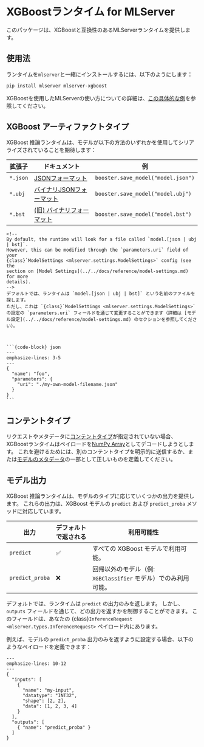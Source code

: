 <!--
# XGBoost runtime for MLServer

This package provides a MLServer runtime compatible with XGBoost.
-->

# XGBoostランタイム for MLServer

このパッケージは、XGBoostと互換性のあるMLServerランタイムを提供します。

<!--
## Usage

You can install the runtime, alongside `mlserver`, as:
-->

## 使用法

ランタイムを`mlserver`と一緒にインストールするには、以下のようにします：

```bash
pip install mlserver mlserver-xgboost
```

<!--
For further information on how to use MLServer with XGBoost, you can check out
this [worked out example](../../docs/examples/xgboost/README.md).

## XGBoost Artifact Type

The XGBoost inference runtime will expect that your model is serialised via one
of the following methods:

| Extension | Docs                                                                                                                 | Example                            |
| --------- | -------------------------------------------------------------------------------------------------------------------- | ---------------------------------- |
| `*.json`  | [JSON Format](https://xgboost.readthedocs.io/en/stable/tutorials/saving_model.html#introduction-to-model-io)         | `booster.save_model("model.json")` |
| `*.ubj`   | [Binary JSON Format](https://xgboost.readthedocs.io/en/stable/tutorials/saving_model.html#introduction-to-model-io)  | `booster.save_model("model.ubj")`  |
| `*.bst`   | [(Old) Binary Format](https://xgboost.readthedocs.io/en/stable/tutorials/saving_model.html#introduction-to-model-io) | `booster.save_model("model.bst")`  |
-->

XGBoostを使用したMLServerの使い方についての詳細は、[この具体的な例](../../docs/examples/xgboost/README.md)を参照してください。

## XGBoost アーティファクトタイプ

XGBoost 推論ランタイムは、モデルが以下の方法のいずれかを使用してシリアライズされていることを期待します：

| 拡張子    | ドキュメント                                                                                                          | 例                                  |
| --------- | -------------------------------------------------------------------------------------------------------------------- | ---------------------------------- |
| `*.json`  | [JSONフォーマット](https://xgboost.readthedocs.io/en/stable/tutorials/saving_model.html#introduction-to-model-io)     | `booster.save_model("model.json")` |
| `*.ubj`   | [バイナリJSONフォーマット](https://xgboost.readthedocs.io/en/stable/tutorials/saving_model.html#introduction-to-model-io) | `booster.save_model("model.ubj")`  |
| `*.bst`   | [(旧) バイナリフォーマット](https://xgboost.readthedocs.io/en/stable/tutorials/saving_model.html#introduction-to-model-io) | `booster.save_model("model.bst")`  |



````{note}
<!--
By default, the runtime will look for a file called `model.[json | ubj | bst]`.
However, this can be modified through the `parameters.uri` field of your
{class}`ModelSettings <mlserver.settings.ModelSettings>` config (see the
section on [Model Settings](../../docs/reference/model-settings.md) for more
details).
-->
デフォルトでは、ランタイムは `model.[json | ubj | bst]` という名前のファイルを探します。
ただし、これは `{class}`ModelSettings <mlserver.settings.ModelSettings>` の設定の `parameters.uri` フィールドを通じて変更することができます（詳細は [モデル設定](../../docs/reference/model-settings.md) のセクションを参照してください）。



```{code-block} json
---
emphasize-lines: 3-5
---
{
  "name": "foo",
  "parameters": {
    "uri": "./my-own-model-filename.json"
  }
}
```
````

<!--
## Content Types

If no [content type](../../docs/user-guide/content-type) is present on the
request or metadata, the XGBoost runtime will try to decode the payload as a
[NumPy Array](../../docs/user-guide/content-type).
To avoid this, either send a different content type explicitly, or define the
correct one as part of your [model's
metadata](../../docs/reference/model-settings).
-->
## コンテントタイプ

リクエストやメタデータに[コンテントタイプ](../../docs/user-guide/content-type)が指定されていない場合、XGBoostランタイムはペイロードを[NumPy Array](../../docs/user-guide/content-type)としてデコードしようとします。
これを避けるためには、別のコンテントタイプを明示的に送信するか、または[モデルのメタデータ](../../docs/reference/model-settings)の一部として正しいものを定義してください。


<!--
## Model Outputs

The XGBoost inference runtime exposes a number of outputs depending on the
model type.
These outputs match to the `predict` and `predict_proba` methods of the XGBoost
model.

| Output          | Returned By Default | Availability                                                          |
| --------------- | ------------------- | --------------------------------------------------------------------- |
| `predict`       | ✅                  | Available on all XGBoost models.                                      |
| `predict_proba` | ❌                  | Only available on non-regressor models (i.e. `XGBClassifier` models). |

By default, the runtime will only return the output of `predict`.
However, you are able to control which outputs you want back through the
`outputs` field of your {class}`InferenceRequest
<mlserver.types.InferenceRequest>` payload.

For example, to only return the model's `predict_proba` output, you could
define a payload such as:
-->

## モデル出力

XGBoost 推論ランタイムは、モデルのタイプに応じていくつかの出力を提供します。
これらの出力は、XGBoost モデルの `predict` および `predict_proba` メソッドに対応しています。

| 出力             | デフォルトで返される | 利用可能性                                                             |
| --------------- | ------------------- | -------------------------------------------------------------------- |
| `predict`       | ✅                  | すべての XGBoost モデルで利用可能。                                    |
| `predict_proba` | ❌                  | 回帰以外のモデル（例: `XGBClassifier` モデル）でのみ利用可能。 |

デフォルトでは、ランタイムは `predict` の出力のみを返します。
しかし、`outputs` フィールドを通じて、どの出力を返すかを制御することができます。
このフィールドは、あなたの {class}`InferenceRequest <mlserver.types.InferenceRequest>` ペイロード内にあります。

例えば、モデルの `predict_proba` 出力のみを返すように設定する場合、以下のようなペイロードを定義できます：

```{code-block} json
---
emphasize-lines: 10-12
---
{
  "inputs": [
    {
      "name": "my-input",
      "datatype": "INT32",
      "shape": [2, 2],
      "data": [1, 2, 3, 4]
    }
  ],
  "outputs": [
    { "name": "predict_proba" }
  ]
}
```
